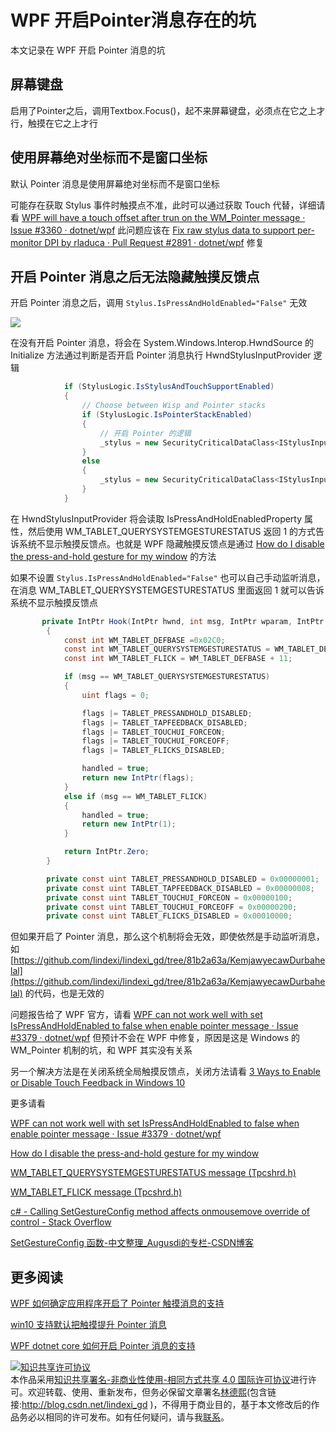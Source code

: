 
# WPF 开启Pointer消息存在的坑

本文记录在 WPF 开启 Pointer 消息的坑

<!--more-->


<!-- CreateTime:2019/12/24 14:33:41 -->



## 屏幕键盘

启用了Pointer之后，调用Textbox.Focus()，起不来屏幕键盘，必须点在它之上才行，触摸在它之上才行

## 使用屏幕绝对坐标而不是窗口坐标

默认 Pointer 消息是使用屏幕绝对坐标而不是窗口坐标

可能存在获取 Stylus 事件时触摸点不准，此时可以通过获取 Touch 代替，详细请看 [WPF will have a touch offset after trun on the WM_Pointer message · Issue #3360 · dotnet/wpf](https://github.com/dotnet/wpf/issues/3360 ) 此问题应该在 [Fix raw stylus data to support per-monitor DPI by rladuca · Pull Request #2891 · dotnet/wpf](https://github.com/dotnet/wpf/pull/2891 ) 修复

## 开启 Pointer 消息之后无法隐藏触摸反馈点

开启 Pointer 消息之后，调用 `Stylus.IsPressAndHoldEnabled="False"` 无效

![](http://image.acmx.xyz/lindexi%2FWPF%2520can%2520not%2520work%2520well%2520with%2520set%2520IsPressAndHoldEnabled%2520to%2520false%2520when%2520enable%2520pointer%2520message.gif)

在没有开启 Pointer 消息，将会在 System.Windows.Interop.HwndSource 的 Initialize 方法通过判断是否开启 Pointer 消息执行 HwndStylusInputProvider 逻辑

```csharp
            if (StylusLogic.IsStylusAndTouchSupportEnabled)
            {
                // Choose between Wisp and Pointer stacks
                if (StylusLogic.IsPointerStackEnabled)
                {
                	// 开启 Pointer 的逻辑
                    _stylus = new SecurityCriticalDataClass<IStylusInputProvider>(new HwndPointerInputProvider(this));
                }
                else
                {
                    _stylus = new SecurityCriticalDataClass<IStylusInputProvider>(new HwndStylusInputProvider(this));
                }
            }
```

在 HwndStylusInputProvider 将会读取 IsPressAndHoldEnabledProperty 属性，然后使用 WM_TABLET_QUERYSYSTEMGESTURESTATUS 返回 1 的方式告诉系统不显示触摸反馈点。也就是 WPF 隐藏触摸反馈点是通过 [How do I disable the press-and-hold gesture for my window](https://devblogs.microsoft.com/oldnewthing/20170227-00/?p=95585 ) 的方法

如果不设置 `Stylus.IsPressAndHoldEnabled="False"` 也可以自己手动监听消息，在消息 WM_TABLET_QUERYSYSTEMGESTURESTATUS 里面返回 1 就可以告诉系统不显示触摸反馈点

```csharp
       private IntPtr Hook(IntPtr hwnd, int msg, IntPtr wparam, IntPtr lparam, ref bool handled)
        {
            const int WM_TABLET_DEFBASE =0x02C0;
            const int WM_TABLET_QUERYSYSTEMGESTURESTATUS = WM_TABLET_DEFBASE + 12;
            const int WM_TABLET_FLICK = WM_TABLET_DEFBASE + 11;

            if (msg == WM_TABLET_QUERYSYSTEMGESTURESTATUS)
            {
                uint flags = 0;

                flags |= TABLET_PRESSANDHOLD_DISABLED;
                flags |= TABLET_TAPFEEDBACK_DISABLED;
                flags |= TABLET_TOUCHUI_FORCEON;
                flags |= TABLET_TOUCHUI_FORCEOFF;
                flags |= TABLET_FLICKS_DISABLED;

                handled = true;
                return new IntPtr(flags);
            }
            else if (msg == WM_TABLET_FLICK)
            {
                handled = true;
                return new IntPtr(1);
            }

            return IntPtr.Zero;
        }

        private const uint TABLET_PRESSANDHOLD_DISABLED = 0x00000001;
        private const uint TABLET_TAPFEEDBACK_DISABLED = 0x00000008;
        private const uint TABLET_TOUCHUI_FORCEON = 0x00000100;
        private const uint TABLET_TOUCHUI_FORCEOFF = 0x00000200;
        private const uint TABLET_FLICKS_DISABLED = 0x00010000;
```

但如果开启了 Pointer 消息，那么这个机制将会无效，即使依然是手动监听消息，如 [https://github.com/lindexi/lindexi_gd/tree/81b2a63a/KemjawyecawDurbahelal](https://github.com/lindexi/lindexi_gd/tree/81b2a63a/KemjawyecawDurbahelal) 的代码，也是无效的

问题报告给了 WPF 官方，请看 [WPF can not work well with set IsPressAndHoldEnabled to false when enable pointer message · Issue #3379 · dotnet/wpf](https://github.com/dotnet/wpf/issues/3379 ) 但预计不会在 WPF 中修复，原因是这是 Windows 的 WM_Pointer 机制的坑，和 WPF 其实没有关系

另一个解决方法是在关闭系统全局触摸反馈点，关闭方法请看 [3 Ways to Enable or Disable Touch Feedback in Windows 10](https://www.top-password.com/blog/enable-or-disable-touch-feedback-in-windows-10/ )

更多请看

[WPF can not work well with set IsPressAndHoldEnabled to false when enable pointer message · Issue #3379 · dotnet/wpf](https://github.com/dotnet/wpf/issues/3379 )

[How do I disable the press-and-hold gesture for my window](https://devblogs.microsoft.com/oldnewthing/20170227-00/?p=95585 )

[WM_TABLET_QUERYSYSTEMGESTURESTATUS message (Tpcshrd.h)](https://docs.microsoft.com/en-us/windows/win32/tablet/wm-tablet-querysystemgesturestatus-message )

[WM_TABLET_FLICK message (Tpcshrd.h)](https://docs.microsoft.com/en-us/windows/win32/tablet/wm-tablet-flick-message )

[c# - Calling SetGestureConfig method affects onmousemove override of control - Stack Overflow](https://stackoverflow.com/questions/53274234/calling-setgestureconfig-method-affects-onmousemove-override-of-control )

[SetGestureConfig 函数-中文整理_Augusdi的专栏-CSDN博客](https://blog.csdn.net/Augusdi/article/details/8885396 )

## 更多阅读

[WPF 如何确定应用程序开启了 Pointer 触摸消息的支持](https://blog.lindexi.com/post/WPF-%E5%A6%82%E4%BD%95%E7%A1%AE%E5%AE%9A%E5%BA%94%E7%94%A8%E7%A8%8B%E5%BA%8F%E5%BC%80%E5%90%AF%E4%BA%86-Pointer-%E8%A7%A6%E6%91%B8%E6%B6%88%E6%81%AF%E7%9A%84%E6%94%AF%E6%8C%81.html )

[win10 支持默认把触摸提升 Pointer 消息](https://blog.lindexi.com/post/win10-%E6%94%AF%E6%8C%81%E9%BB%98%E8%AE%A4%E6%8A%8A%E8%A7%A6%E6%91%B8%E6%8F%90%E5%8D%87-Pointer-%E6%B6%88%E6%81%AF.html) 

[WPF dotnet core 如何开启 Pointer 消息的支持](https://blog.lindexi.com/post/WPF-dotnet-core-%E5%A6%82%E4%BD%95%E5%BC%80%E5%90%AF-Pointer-%E6%B6%88%E6%81%AF%E7%9A%84%E6%94%AF%E6%8C%81.html )





<a rel="license" href="http://creativecommons.org/licenses/by-nc-sa/4.0/"><img alt="知识共享许可协议" style="border-width:0" src="https://licensebuttons.net/l/by-nc-sa/4.0/88x31.png" /></a><br />本作品采用<a rel="license" href="http://creativecommons.org/licenses/by-nc-sa/4.0/">知识共享署名-非商业性使用-相同方式共享 4.0 国际许可协议</a>进行许可。欢迎转载、使用、重新发布，但务必保留文章署名[林德熙](http://blog.csdn.net/lindexi_gd)(包含链接:http://blog.csdn.net/lindexi_gd )，不得用于商业目的，基于本文修改后的作品务必以相同的许可发布。如有任何疑问，请与我[联系](mailto:lindexi_gd@163.com)。